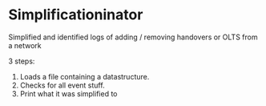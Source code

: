 # Simplificationinator
Simplified and identified logs of adding / removing handovers or OLTS from a network

3 steps:
1. Loads a file containing a datastructure.
2. Checks for all event stuff.
3. Print what it was simplified to
